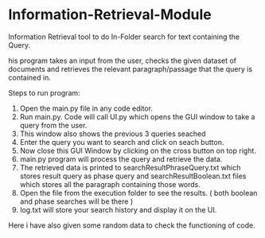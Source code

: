 # Information-Retrieval-Module
Information Retrieval tool to do In-Folder search for text containing the Query.

his program takes an input from the user, checks the given dataset of documents and retrieves the relevant paragraph/passage that the query is contained in. 

Steps to run program:
1. Open the main.py file in any code editor.
2. Run main.py. Code will call UI.py which opens the GUI window to take a query from the user.
3. This window also shows the previous 3 queries seached
4. Enter the query you want to search and click on seach button.
5. Now close this GUI Window by clicking on the cross button on top right.
6. main.py program will process the query and retrieve the data.
7. The retrieved data is printed to searchResultPhraseQuery.txt which stores result query as phase query and searchResultBoolean.txt files which stores all the paragraph containing those words.
8. Open the file from the execution folder to see the results. ( both boolean and phase searches will be there )
9. log.txt will store your search history and display it on the UI.

Here i have also given some random data to check the functioning of code.

